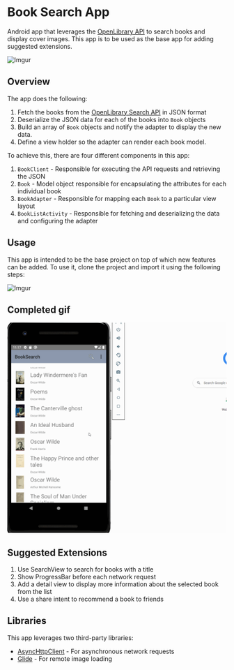 # Book Search App

Android app that leverages the [OpenLibrary API](https://openlibrary.org/developers/api) to search books and display cover images. This app is to be used as the base app for adding suggested extensions.

![Imgur](http://i.imgur.com/NJmF42Yl.png)

## Overview

The app does the following:

1. Fetch the books from the [OpenLibrary Search API](https://openlibrary.org/dev/docs/api/search) in JSON format
2. Deserialize the JSON data for each of the books into `Book` objects
3. Build an array of `Book` objects and notify the adapter to display the new data. 
4. Define a view holder so the adapter can render each book model. 

To achieve this, there are four different components in this app:

1. `BookClient` - Responsible for executing the API requests and retrieving the JSON
2. `Book` - Model object responsible for encapsulating the attributes for each individual book
3. `BookAdapter` - Responsible for mapping each `Book` to a particular view layout
4. `BookListActivity` - Responsible for fetching and deserializing the data and configuring the adapter

## Usage
This app is intended to be the base project on top of which new features can be added. To use it, clone the project and import it using the following steps:

![Imgur](http://i.imgur.com/joPKoTk.gif)

## Completed gif

<img src='BookSearch.gif' title='Video Walkthrough' width='' alt='Video Walkthrough' />

## Suggested Extensions

1. Use SearchView to search for books with a title
2. Show ProgressBar before each network request
3. Add a detail view to display more information about the selected book from the list
4. Use a share intent to recommend a book to friends

## Libraries

This app leverages two third-party libraries:

 * [AsyncHttpClient](https://github.com/codepath/AsyncHttpClient) - For asynchronous network requests
 * [Glide](https://github.com/bumptech/glide) - For remote image loading
